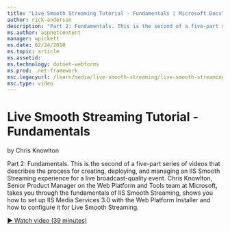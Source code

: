 ```yaml
---
title: "Live Smooth Streaming Tutorial - Fundamentals | Microsoft Docs"
author: rick-anderson
description: "Part 2: Fundamentals. This is the second of a five-part series of videos that describes the process for creating, deploying, and managing an IIS Smooth Strea..."
ms.author: aspnetcontent
manager: wpickett
ms.date: 02/24/2010
ms.topic: article
ms.assetid: 
ms.technology: dotnet-webforms
ms.prod: .net-framework
msc.legacyurl: /learn/media/live-smooth-streaming/live-smooth-streaming-tutorial-fundamentals
msc.type: video
---
```

Live Smooth Streaming Tutorial - Fundamentals
====================
by Chris Knowlton

Part 2: Fundamentals. This is the second of a five-part series of videos that describes the process for creating, deploying, and managing an IIS Smooth Streaming experience for a live broadcast-quality event. Chris Knowlton, Senior Product Manager on the Web Platform and Tools team at Microsoft, takes you through the fundamentals of IIS Smooth Streaming, shows you how to set up IIS Media Services 3.0 with the Web Platform Installer and how to configure it for Live Smooth Streaming.

[&#9654; Watch video (39 minutes)](https://channel9.msdn.com/Blogs/ASP-NET-Site-Videos/live-smooth-streaming-tutorial-fundamentals)